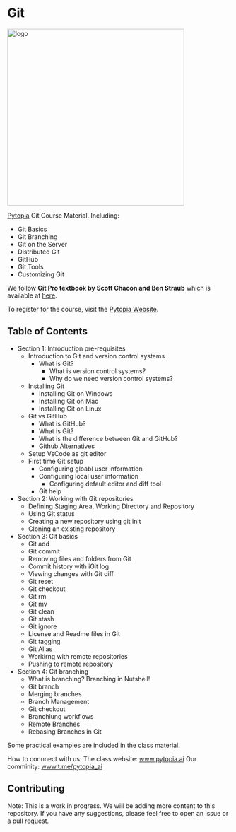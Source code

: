 # Git

<!-- Logo image -->
<img src="./images/logo.png" alt="logo" width="400"/>

[Pytopia](https://www.pytopia.ai) Git Course Material. Including:

- Git Basics
- Git Branching
- Git on the Server
- Distributed Git
- GitHub
- Git Tools
- Customizing Git

We follow **Git Pro textbook by Scott Chacon and Ben Straub** which is available at [here](https://git-scm.com/book/en/v2).

To register for the course, visit the [Pytopia Website](https://www.pytopia.ai/).

## Table of Contents

- Section 1: Introduction pre-requisites
    - Introduction to Git and version control systems
         - What is Git?
              - What is version control systems? 
              - Why do we need version control systems?
    - Installing Git
         - Installing Git on Windows
         - Installing Git on Mac
         - Installing Git on Linux
    - Git vs GitHub
         - What is GitHub?
         - What is Git?
         - What is the difference between Git and GitHub?
         - Github Alternatives
    - Setup VsCode as git editor
    - First time Git setup
         - Configuring gloabl user information
         - Configuring local user information
            - Configuring default editor and diff tool
        - Git help
- Section 2: Working with Git repositories 
    - Defining Staging Area, Working Directory and Repository
    - Using Git status
    - Creating a new repository using git init
    - Cloning an existing repository
- Section 3: Git basics
    - Git add
    - Git commit
    - Removing files and folders  from Git
    - Commit history with iGit log
    - Viewing changes with Git diff
    - Git reset
    - Git checkout
    - Git rm
    - Git mv
    - Git clean
    - Git stash
    - Git ignore
    - License and Readme files in Git
    - Git tagging
    - Git Alias 
    - Workirng with remote repositories
    - Pushing to remote repository
- Section 4: Git branching
     - What is branching? Branching in Nutshell!
     - Git branch
     - Merging branches
     - Branch Management
     - Git checkout
     - Branchiung workflows
     - Remote Branches
     - Rebasing Branches in Git    

Some practical examples are included in the class material.

How to connnect with us: 
The class website: www.pytopia.ai            Our comminity: www.t.me/pytopia_ai
## Contributing
Note: This is a work in progress. We will be adding more content to this repository. If you have any suggestions, please feel free to open an issue or a pull request.



     
